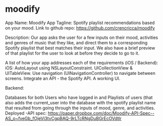 # moodify

App Name: Moodify App Tagline: Spotify playlist recommendations based on your mood. Link to github repo: https://github.com/crencricca/moodify

Description: Our app asks the user for a few inputs on their mood, activities and genres of music that they like, and direct them to a corresponding Spotify playlist that best matches their input. We also have a brief preview of that playlist for the user to look at before they decide to go to it.

A list of how your app addresses each of the requirements (iOS / Backend): iOS: AutoLayout using NSLayoutConstraint. UICollectionView & UITableView. Use navigation (UINavigationController) to navigate between screens. Integrate an API - the Spotify API. A working UI.

Backend:

Databases for both Users who have logged in and Playlists of users (that also adds the current_user into the database with the spotify playlist name that resulted from going through the inputs of mood, genre, and activities.
Deployed -API spec: https://paper.dropbox.com/doc/Moodify-API-Spec--AS_o~fveGb_fOjeVi3tvCgpBAQ-9rLTcRNgDuBGrEcOVdtlr
